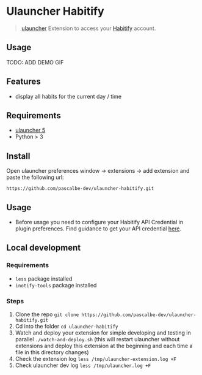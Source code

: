 # Ulauncher Habitify

> [ulauncher](https://ulauncher.io/) Extension to access your [Habitify](https://www.habitify.me/) account.

## Usage

TODO: ADD DEMO GIF

## Features

- display all habits for the current day / time

## Requirements

- [ulauncher 5](https://ulauncher.io/)
- Python > 3

## Install

Open ulauncher preferences window -> extensions -> add extension and paste the following url:

`https://github.com/pascalbe-dev/ulauncher-habitify.git`

## Usage

- Before usage you need to configure your Habitify API Credential in plugin preferences. Find guidance to get your API credential [here](https://docs.habitify.me/authentication).

## Local development

### Requirements

- `less` package installed
- `inotify-tools` package installed

### Steps 

1. Clone the repo `git clone https://github.com/pascalbe-dev/ulauncher-habitify.git`
2. Cd into the folder `cd ulauncher-habitify`
3. Watch and deploy your extension for simple developing and testing in parallel `./watch-and-deploy.sh` (this will restart ulauncher without extensions and deploy this extension at the beginning and each time a file in this directory changes)
4. Check the extension log `less /tmp/ulauncher-extension.log +F`
5. Check ulauncher dev log `less /tmp/ulauncher.log +F`